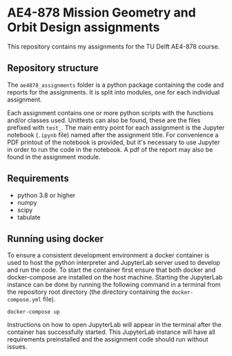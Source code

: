 # AE4-878 Mission Geometry and Orbit Design assignments
This repository contains my assignments for the TU Delft AE4-878 course.

## Repository structure
The `ae4878_assignments` folder is a python package containing the code 
and reports for the assignments. It is split into modules, one for each
individual assignment.

Each assignment contains one or more python scripts with the functions 
and/or classes used. Unittests can also be found, these are the files 
prefixed with `test_`. 
The main entry point for each assignment is the Jupyter notebook 
(`.ipynb` file) named after the assignment title. For convenience a PDF 
printout of the notebook is provided, but it's necessary to use Jupyter
in order to run the code in the notebook.
A pdf of the report may also be found in the assignment module.

## Requirements
 - python 3.8 or higher
 - numpy
 - scipy
 - tabulate

## Running using docker
To ensure a consistent development environment a docker container is used 
to host the python interpreter and JupyterLab server used to develop and 
run the code. To start the container first ensure that both docker and 
docker-compose are installed on the host machine. Starting the JupyterLab 
instance can be done by running the following command in a terminal from the 
repository root directory (the directory containing the `docker-compose.yml` file).

`docker-compose up`

Instructions on how to open JupyterLab will appear in the terminal after the 
container has successfully started. This JupyterLab instance will have all 
requirements preinstalled and the assignment code should run without issues.
